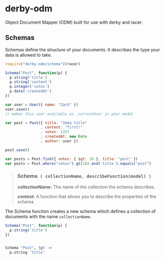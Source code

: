 derby-odm
=========

  Object Document Mapper (ODM) built for use with derby and racer.

Schemas
-------

  Schemas define the structure of your documents.  It describes the type your
data is allowed to take.
 
```javascript
require("derby-odm/schema")(racer)

Schema("Post", function(p) {
  p.string('title')
  p.string('content')
  p.integer('votes')
  p.date('createdAt')
})

var user = User({ name: "Zach" })
user.save()
// makes this user available as _currentUser in your model

var post = Post({ title: "Imma title"
                , content: "first!"
                , votes: 1337
                , createdAt: new Date
                , author: user })

post.save()

var posts = Post.find({ votes: { $gt: 10 }, title: "post" })
var posts = Post.where("votes").gt(10).and('title').equals("post")
```

> ### Schema` ( collectionName, describeFunction(model) )`
> 
> **collectionName:**  The name of the collection the schema describes.
>
> **context:** A function that allows you to describe the properties of the schema


  The Schema function creates a new schema which defines a 
collection of documents with the name `collectionName`. 


```javascript
Schema("Post", function(p) {
  p.string('title')
})
```
```coffeescript

Schema "Post", (p) ->
  p.string 'title'
``` 

